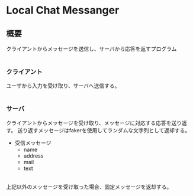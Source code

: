 # Local Chat Messanger
## 概要
クライアントからメッセージを送信し、サーバから応答を返すプログラム
<br><br>
### クライアント
ユーザから入力を受け取り、サーバへ送信する。
<br><br>
### サーバ
クライアントからメッセージを受け取り、メッセージに対応する応答を送り返す。
送り返すメッセージはfakerを使用してランダムな文字列として返却する。<br>

* 受信メッセージ
  * name
  * address
  * mail
  * text
<br>
上記以外のメッセージを受け取った場合、固定メッセージを返却する。
